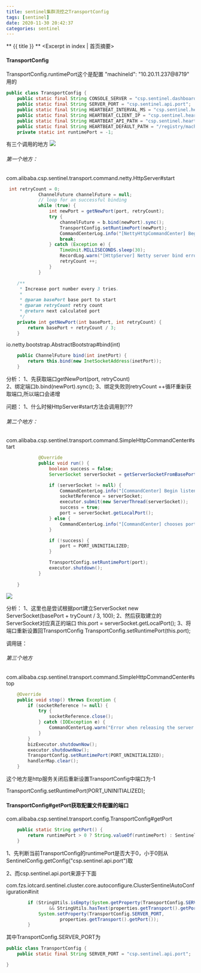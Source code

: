 ```yaml
---
title: sentinel集群流控之TransportConfig
tags: [sentinel]
date: 2020-11-30 20:42:37
categories: sentinel
---
```

** {{ title }} ** <Excerpt in index | 首页摘要>


<!-- more -->



#### TransportConfig

TransportConfig.runtimePort这个是配置 "machineId": "10.20.11.237@8719" 用的
 
 
```java
public class TransportConfig {
    public static final String CONSOLE_SERVER = "csp.sentinel.dashboard.server";
    public static final String SERVER_PORT = "csp.sentinel.api.port";
    public static final String HEARTBEAT_INTERVAL_MS = "csp.sentinel.heartbeat.interval.ms";
    public static final String HEARTBEAT_CLIENT_IP = "csp.sentinel.heartbeat.client.ip";
    public static final String HEARTBEAT_API_PATH = "csp.sentinel.heartbeat.api.path";
    public static final String HEARTBEAT_DEFAULT_PATH = "/registry/machine";
    private static int runtimePort = -1;

```

有三个调用的地方
![](source/_posts/micro-service/限流/sentinel/集群流控/sentinel集群流控/集群流控-4.png)

###### 第一个地方：
com.alibaba.csp.sentinel.transport.command.netty.HttpServer#start
```java
 int retryCount = 0;
            ChannelFuture channelFuture = null;
            // loop for an successful binding
            while (true) {
                int newPort = getNewPort(port, retryCount);
                try {
                    channelFuture = b.bind(newPort).sync();
                    TransportConfig.setRuntimePort(newPort);
                    CommandCenterLog.info("[NettyHttpCommandCenter] Begin listening at port " + newPort);
                    break;
                } catch (Exception e) {
                    TimeUnit.MILLISECONDS.sleep(30);
                    RecordLog.warn("[HttpServer] Netty server bind error, port={}, retry={}", newPort, retryCount);
                    retryCount ++;
                }
            }
```

```java
    /**
     * Increase port number every 3 tries.
     * 
     * @param basePort base port to start
     * @param retryCount retry count
     * @return next calculated port
     */
    private int getNewPort(int basePort, int retryCount) {
        return basePort + retryCount / 3;
    }
```
io.netty.bootstrap.AbstractBootstrap#bind(int)
```java
    public ChannelFuture bind(int inetPort) {
        return this.bind(new InetSocketAddress(inetPort));
    }
```

分析：
1、先获取端口getNewPort(port, retryCount)  
2、绑定端口b.bind(newPort).sync();
3、绑定失败则retryCount ++循环重新获取端口,所以端口会递增


问题：
1、什么时候HttpServer#start方法会调用到???



###### 第二个地方：
com.alibaba.csp.sentinel.transport.command.SimpleHttpCommandCenter#start
```java
            @Override
            public void run() {
                boolean success = false;
                ServerSocket serverSocket = getServerSocketFromBasePort(port);

                if (serverSocket != null) {
                    CommandCenterLog.info("[CommandCenter] Begin listening at port " + serverSocket.getLocalPort());
                    socketReference = serverSocket;
                    executor.submit(new ServerThread(serverSocket));
                    success = true;
                    port = serverSocket.getLocalPort();
                } else {
                    CommandCenterLog.info("[CommandCenter] chooses port fail, http command center will not work");
                }

                if (!success) {
                    port = PORT_UNINITIALIZED;
                }

                TransportConfig.setRuntimePort(port);
                executor.shutdown();
            }
    
    }
```

![](source/_posts/micro-service/限流/sentinel/集群流控/sentinel集群流控/集群流控-5.png)

分析：
1、这里也是尝试根据port建立ServerSocket
     new ServerSocket(basePort + tryCount / 3, 100);
2、然后获取建立的ServerSocket对应真正的端口
    this.port = serverSocket.getLocalPort();
3、将端口重新设置回TransportConfig
   TransportConfig.setRuntimePort(this.port);


调用链：





###### 第三个地方
com.alibaba.csp.sentinel.transport.command.SimpleHttpCommandCenter#stop
```java
    @Override
    public void stop() throws Exception {
        if (socketReference != null) {
            try {
                socketReference.close();
            } catch (IOException e) {
                CommandCenterLog.warn("Error when releasing the server socket", e);
            }
        }
        bizExecutor.shutdownNow();
        executor.shutdownNow();
        TransportConfig.setRuntimePort(PORT_UNINITIALIZED);
        handlerMap.clear();
    }
```
这个地方是http服务关闭后重新设置TransportConfig中端口为-1

  TransportConfig.setRuntimePort(PORT_UNINITIALIZED);


####  TransportConfig#getPort获取配置文件配置的端口

com.alibaba.csp.sentinel.transport.config.TransportConfig#getPort

```java
    public static String getPort() {
        return runtimePort > 0 ? String.valueOf(runtimePort) : SentinelConfig.getConfig("csp.sentinel.api.port");
    }
```
1、先判断当前TransportConfig的runtimePort是否大于0，小于0则从SentinelConfig.getConfig("csp.sentinel.api.port")取

2、而csp.sentinel.api.port来源于下面

com.fzs.iotcard.sentinel.cluster.core.autoconfigure.ClusterSentinelAutoConfiguration#init
```java
        if (StringUtils.isEmpty(System.getProperty(TransportConfig.SERVER_PORT))
                && StringUtils.hasText(properties.getTransport().getPort())) {
            System.setProperty(TransportConfig.SERVER_PORT,
                    properties.getTransport().getPort());
        }
```
其中TransportConfig.SERVER_PORT为
```java
public class TransportConfig {
    public static final String SERVER_PORT = "csp.sentinel.api.port";

}
```


